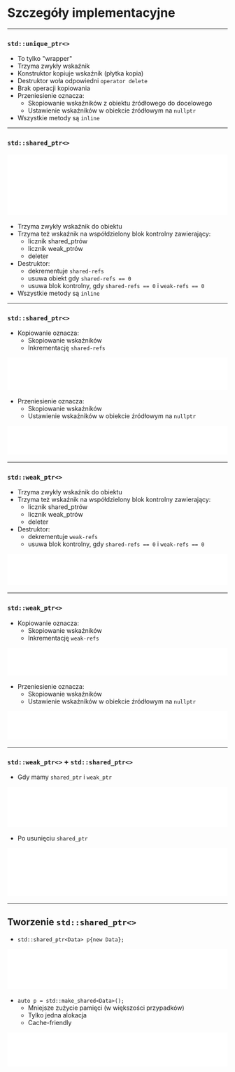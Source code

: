 ﻿<!-- .slide: data-background="#111111" -->

# Szczegóły implementacyjne

___

### `std::unique_ptr<>`

* <!-- .element: class="fragment fade-in" --> To tylko "wrapper"
* <!-- .element: class="fragment fade-in" --> Trzyma zwykły wskaźnik
* <!-- .element: class="fragment fade-in" --> Konstruktor kopiuje wskaźnik (płytka kopia)
* <!-- .element: class="fragment fade-in" --> Destruktor woła odpowiedni <code>operator delete</code>
* <!-- .element: class="fragment fade-in" --> Brak operacji kopiowania
* <!-- .element: class="fragment fade-in" --> Przeniesienie oznacza:
  * <!-- .element: class="fragment fade-in" --> Skopiowanie wskaźników z obiektu źródłowego do docelowego
  * <!-- .element: class="fragment fade-in" --> Ustawienie wskaźników w obiekcie źródłowym na <code>nullptr</code>
* <!-- .element: class="fragment fade-in" --> Wszystkie metody są <code>inline</code>

___

### `std::shared_ptr<>`

<img src="../img/sharedptr2inverted.png" alt="sharedptr2" class="plain fragment fade-in">

* <!-- .element: class="fragment fade-in" --> Trzyma zwykły wskaźnik do obiektu
* <!-- .element: class="fragment fade-in" --> Trzyma też wskaźnik na współdzielony blok kontrolny zawierający:
  * <!-- .element: class="fragment fade-in" --> licznik shared_ptrów
  * <!-- .element: class="fragment fade-in" --> licznik weak_ptrów
  * <!-- .element: class="fragment fade-in" --> deleter
* <!-- .element: class="fragment fade-in" --> Destruktor:
  * <!-- .element: class="fragment fade-in" --> dekrementuje <code>shared-refs</code>
  * <!-- .element: class="fragment fade-in" --> usuwa obiekt gdy <code>shared-refs == 0</code>
  * <!-- .element: class="fragment fade-in" --> usuwa blok kontrolny, gdy <code>shared-refs == 0</code> i <code>weak-refs == 0</code>
* <!-- .element: class="fragment fade-in" --> Wszystkie metody są <code>inline</code>

___

### `std::shared_ptr<>`

* <!-- .element: class="fragment fade-in" --> Kopiowanie oznacza:
  * <!-- .element: class="fragment fade-in" --> Skopiowanie wskaźników
  * <!-- .element: class="fragment fade-in" --> Inkrementację <code>shared-refs</code>

<img src="../img/sharedptr3inverted.png" alt="sharedptr3" class="plain fragment fade-in">

* <!-- .element: class="fragment fade-in" --> Przeniesienie oznacza:
  * <!-- .element: class="fragment fade-in" --> Skopiowanie wskaźników
  * <!-- .element: class="fragment fade-in" --> Ustawienie wskaźników w obiekcie źródłowym na <code>nullptr</code>

<img src="../img/sharedptr4inverted.png" alt="sharedptr4" class="plain fragment fade-in">

___

### `std::weak_ptr<>`

* <!-- .element: class="fragment fade-in" --> Trzyma zwykły wskaźnik do obiektu
* <!-- .element: class="fragment fade-in" --> Trzyma też wskaźnik na współdzielony blok kontrolny zawierający:
  * <!-- .element: class="fragment fade-in" --> licznik shared_ptrów
  * <!-- .element: class="fragment fade-in" --> licznik weak_ptrów
  * <!-- .element: class="fragment fade-in" --> deleter
* <!-- .element: class="fragment fade-in" --> Destruktor:
  * <!-- .element: class="fragment fade-in" --> dekrementuje <code>weak-refs</code>
  * <!-- .element: class="fragment fade-in" --> usuwa blok kontrolny, gdy <code>shared-refs == 0</code> i <code>weak-refs == 0</code>

<img src="../img/sharedptr5inverted.png" alt="sharedptr5" class="plain fragment fade-in">

___

### `std::weak_ptr<>`

* <!-- .element: class="fragment fade-in" --> Kopiowanie oznacza:
  * <!-- .element: class="fragment fade-in" --> Skopiowanie wskaźników
  * <!-- .element: class="fragment fade-in" --> Inkrementację <code>weak-refs</code>

<img src="../img/sharedptr6inverted.png" alt="sharedptr6" class="plain fragment fade-in">

* <!-- .element: class="fragment fade-in" --> Przeniesienie oznacza:
  * <!-- .element: class="fragment fade-in" --> Skopiowanie wskaźników
  * <!-- .element: class="fragment fade-in" --> Ustawienie wskaźników w obiekcie źródłowym na <code>nullptr</code>

<img src="../img/sharedptr7inverted.png" alt="sharedptr7" class="plain fragment fade-in">

___

### `std::weak_ptr<>` + `std::shared_ptr<>`

* <!-- .element: class="fragment fade-in" -->Gdy mamy <code>shared_ptr</code> i <code>weak_ptr</code>

<img src="../img/sharedptr8inverted.png" alt="sharedptr8" class="plain fragment fade-in">

* <!-- .element: class="fragment fade-in" --> Po usunięciu <code>shared_ptr</code>

<img src="../img/sharedptr9inverted.png" alt="sharedptr9" class="plain fragment fade-in">

___

## Tworzenie `std::shared_ptr<>`

* <!-- .element: class="fragment fade-in" --> <code>std::shared_ptr&lt;Data&gt; p{new Data};</code>

<img src="../img/sharedptr10inverted.png" alt="sharedptr10" class="plain fragment fade-in">

* <!-- .element: class="fragment fade-in" --> <code>auto p = std::make_shared&lt;Data&gt;();</code>
  * <!-- .element: class="fragment fade-in" --> Mniejsze zużycie pamięci (w większości przypadków)
  * <!-- .element: class="fragment fade-in" --> Tylko jedna alokacja
  * <!-- .element: class="fragment fade-in" --> Cache-friendly

<img src="../img/sharedptr11inverted.png" alt="sharedptr11" class="plain fragment fade-in">

